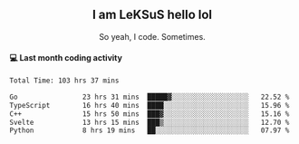 <h2 align="center">I am LeKSuS hello lol</h2>
<p align="center">So yeah, I code. Sometimes.</p>

#### :computer: Last month coding activity
<!--START_SECTION:waka-->

```txt
Total Time: 103 hrs 37 mins

Go                23 hrs 31 mins  █████▓░░░░░░░░░░░░░░░░░░░   22.52 %
TypeScript        16 hrs 40 mins  ████░░░░░░░░░░░░░░░░░░░░░   15.96 %
C++               15 hrs 50 mins  ███▓░░░░░░░░░░░░░░░░░░░░░   15.16 %
Svelte            13 hrs 15 mins  ███▒░░░░░░░░░░░░░░░░░░░░░   12.70 %
Python            8 hrs 19 mins   ██░░░░░░░░░░░░░░░░░░░░░░░   07.97 %
```

<!--END_SECTION:waka-->
